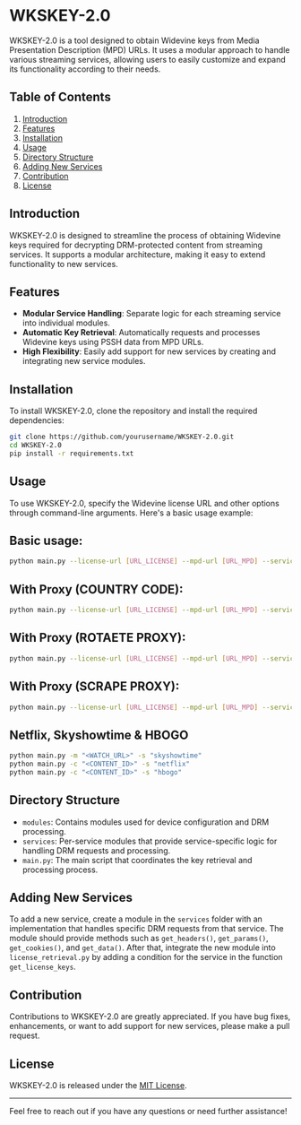 # WKSKEY-2.0

WKSKEY-2.0 is a tool designed to obtain Widevine keys from Media Presentation Description (MPD) URLs. It uses a modular approach to handle various streaming services, allowing users to easily customize and expand its functionality according to their needs.

## Table of Contents
1. [Introduction](#introduction)
2. [Features](#features)
3. [Installation](#installation)
4. [Usage](#usage)
5. [Directory Structure](#directory-structure)
6. [Adding New Services](#adding-new-services)
7. [Contribution](#contribution)
8. [License](#license)

## Introduction

WKSKEY-2.0 is designed to streamline the process of obtaining Widevine keys required for decrypting DRM-protected content from streaming services. It supports a modular architecture, making it easy to extend functionality to new services.

## Features

- **Modular Service Handling**: Separate logic for each streaming service into individual modules.
- **Automatic Key Retrieval**: Automatically requests and processes Widevine keys using PSSH data from MPD URLs.
- **High Flexibility**: Easily add support for new services by creating and integrating new service modules.

## Installation

To install WKSKEY-2.0, clone the repository and install the required dependencies:

```bash
git clone https://github.com/yourusername/WKSKEY-2.0.git
cd WKSKEY-2.0
pip install -r requirements.txt
```

## Usage

To use WKSKEY-2.0, specify the Widevine license URL and other options through command-line arguments. Here's a basic usage example:

## Basic usage:
```bash
python main.py --license-url [URL_LICENSE] --mpd-url [URL_MPD] --service bitmovin
```
## With Proxy (COUNTRY CODE):
```bash
python main.py --license-url [URL_LICENSE] --mpd-url [URL_MPD] --service bitmovin -pp US
```
## With Proxy (ROTAETE PROXY):
```bash
python main.py --license-url [URL_LICENSE] --mpd-url [URL_MPD] --service bitmovin -pp rotate
```
## With Proxy (SCRAPE PROXY):
```bash
python main.py --license-url [URL_LICENSE] --mpd-url [URL_MPD] --service bitmovin -pp scrape
```

## Netflix, Skyshowtime & HBOGO
```bash
python main.py -m "<WATCH_URL>" -s "skyshowtime"
python main.py -c "<CONTENT_ID>" -s "netflix"
python main.py -c "<CONTENT_ID>" -s "hbogo"
```

## Directory Structure

- `modules`: Contains modules used for device configuration and DRM processing.
- `services`: Per-service modules that provide service-specific logic for handling DRM requests and processing.
- `main.py`: The main script that coordinates the key retrieval and processing process.

## Adding New Services

To add a new service, create a module in the `services` folder with an implementation that handles specific DRM requests from that service. The module should provide methods such as `get_headers()`, `get_params()`, `get_cookies()`, and `get_data()`. After that, integrate the new module into `license_retrieval.py` by adding a condition for the service in the function `get_license_keys`.

## Contribution

Contributions to WKSKEY-2.0 are greatly appreciated. If you have bug fixes, enhancements, or want to add support for new services, please make a pull request.

## License

WKSKEY-2.0 is released under the [MIT License](LICENSE).

---

Feel free to reach out if you have any questions or need further assistance!
